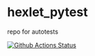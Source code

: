 # hexlet_pytest
repo for autotests

[![Github Actions Status](https://github.com/invercargill12/hexlet-pytest/workflows/Python%20CI/badge.svg)](https://github.com/invercargill12/hexlet-pytest/actions)
